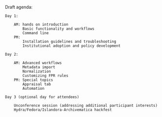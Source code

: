
Draft agenda:

    Day 1:

        AM: hands on introduction
            Basic functionality and workflows
            Command line
        PM: 
            Installation guidelines and troubleshooting
            Institutional adoption and policy development

    Day 2:

        AM: Advanced workflows
            Metadata import
            Normalization
            Customizing FPR rules
        PM: Special topics
            Appraisal tab
            Automation

    Day 3 (optional day for attendees)

        Unconference session (addressing additional participant interests) 
        Hydra/Fedora/Islandora-Archivematica hackfest
